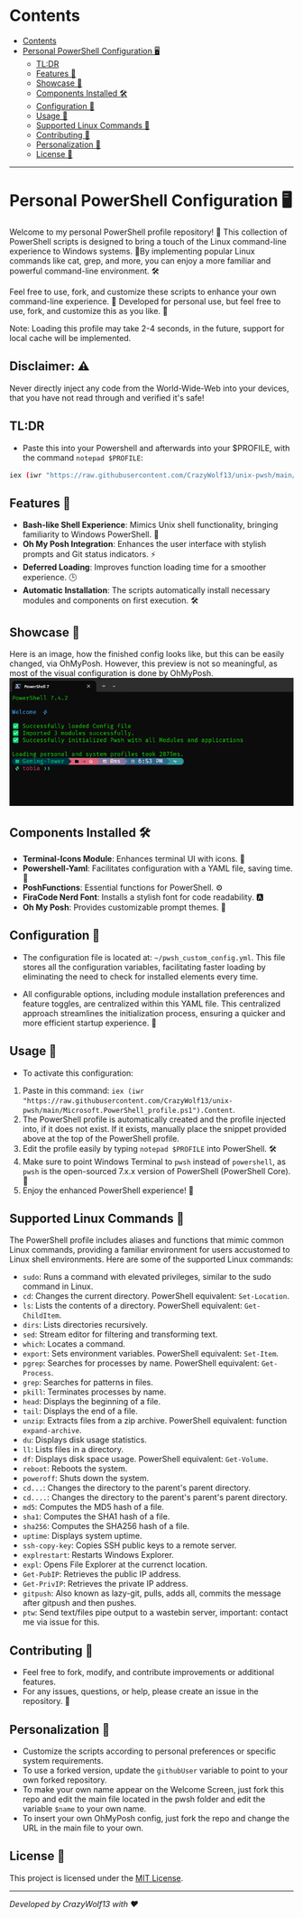 # Contents
- [Contents](#contents)
- [Personal PowerShell Configuration 🖥️](#personal-powershell-configuration-️)
  - [TL:DR](#tldr)
  - [Features 🌟](#features-)
  - [Showcase 🌟](#showcase-)
  - [Components Installed 🛠️](#components-installed-️)
  - [Configuration 📁](#configuration-)
  - [Usage 🚀](#usage-)
  - [Supported Linux Commands 🐧](#supported-linux-commands-)
  - [Contributing 🤝](#contributing-)
  - [Personalization 🎨](#personalization-)
  - [License 📜](#license-)


----

# Personal PowerShell Configuration 🖥️

Welcome to my personal PowerShell profile repository! 🎉 This collection of PowerShell scripts is designed to bring a touch of the Linux command-line experience to Windows systems. 🐧By implementing popular Linux commands like cat, grep, and more, you can enjoy a more familiar and powerful command-line environment. 🛠️

Feel free to use, fork, and customize these scripts to enhance your own command-line experience. 🔧
Developed for personal use, but feel free to use, fork, and customize this as you like. 🚀

Note: Loading this profile may take 2-4 seconds, in the future, support for local cache will be implemented.

## Disclaimer: ⚠️
Never directly inject any code from the World-Wide-Web into your devices, that you have not read through and verified it's safe!

## TL:DR
- Paste this into your Powershell and afterwards into your $PROFILE, with the command `notepad $PROFILE`:
```bash
iex (iwr "https://raw.githubusercontent.com/CrazyWolf13/unix-pwsh/main/Microsoft.PowerShell_profile.ps1").Content
```

## Features 🌟
- **Bash-like Shell Experience**: Mimics Unix shell functionality, bringing familiarity to Windows PowerShell. 🐧
- **Oh My Posh Integration**: Enhances the user interface with stylish prompts and Git status indicators. ⚡
- **Deferred Loading**: Improves function loading time for a smoother experience. 🕒
- **Automatic Installation**: The scripts automatically install necessary modules and components on first execution. 🛠️

## Showcase 🌟
Here is an image, how the finished config looks like, but this can be easily changed, via OhMyPosh.
However, this preview is not so meaningful, as most of the visual configuration is done by OhMyPosh.
![Showcase](./assets/showcase_pwsh.png)


## Components Installed 🛠️
- **Terminal-Icons Module**: Enhances terminal UI with icons. 🎨
- **Powershell-Yaml**: Facilitates configuration with a YAML file, saving time. 📝
- **PoshFunctions**: Essential functions for PowerShell. ⚙️
- **FiraCode Nerd Font**: Installs a stylish font for code readability. 🅰️
- **Oh My Posh**: Provides customizable prompt themes. 🎨

## Configuration 📁
- The configuration file is located at: `~/pwsh_custom_config.yml`. This file stores all the configuration variables, facilitating faster loading by eliminating the need to check for installed elements every time.

- All configurable options, including module installation preferences and feature toggles, are centralized within this YAML file. This centralized approach streamlines the initialization process, ensuring a quicker and more efficient startup experience. 🚀

## Usage 🚀
- To activate this configuration:
1. Paste in this command: `iex (iwr "https://raw.githubusercontent.com/CrazyWolf13/unix-pwsh/main/Microsoft.PowerShell_profile.ps1").Content`.
2. The PowerShell profile is automatically created and the profile injected into, if it does not exist. If it exists, manually place the snippet provided above at the top of the PowerShell profile.
3. Edit the profile easily by typing `notepad $PROFILE` into PowerShell. 🛠️
4. Make sure to point Windows Terminal to `pwsh` instead of `powershell`, as `pwsh` is the open-sourced 7.x.x version of PowerShell (PowerShell Core). 🔄
5. Enjoy the enhanced PowerShell experience! 🎉

## Supported Linux Commands 🐧
The PowerShell profile includes aliases and functions that mimic common Linux commands, providing a familiar environment for users accustomed to Linux shell environments. Here are some of the supported Linux commands:

- `sudo`: Runs a command with elevated privileges, similar to the sudo command in Linux.
- `cd`: Changes the current directory. PowerShell equivalent: `Set-Location`.
- `ls`: Lists the contents of a directory. PowerShell equivalent: `Get-ChildItem`.
- `dirs`: Lists directories recursively.
- `sed`: Stream editor for filtering and transforming text.
- `which`: Locates a command.
- `export`: Sets environment variables. PowerShell equivalent: `Set-Item`.
- `pgrep`: Searches for processes by name. PowerShell equivalent: `Get-Process`.
- `grep`: Searches for patterns in files.
- `pkill`: Terminates processes by name.
- `head`: Displays the beginning of a file.
- `tail`: Displays the end of a file. 
- `unzip`: Extracts files from a zip archive. PowerShell equivalent: function `expand-archive`.
- `du`: Displays disk usage statistics.
- `ll`: Lists files in a directory.
- `df`: Displays disk space usage. PowerShell equivalent: `Get-Volume`.
- `reboot`: Reboots the system. 
- `poweroff`: Shuts down the system. 
- `cd...`: Changes the directory to the parent's parent directory.
- `cd....`: Changes the directory to the parent's parent's parent directory.
- `md5`: Computes the MD5 hash of a file.
- `sha1`: Computes the SHA1 hash of a file.
- `sha256`: Computes the SHA256 hash of a file.
- `uptime`: Displays system uptime.
- `ssh-copy-key`: Copies SSH public keys to a remote server.
- `explrestart`: Restarts Windows Explorer.
- `expl`: Opens File Explorer at the currenct location.
- `Get-PubIP`: Retrieves the public IP address.
- `Get-PrivIP`: Retrieves the private IP address.
- `gitpush`: Also known as lazy-git, pulls, adds all, commits the message after gitpush and then pushes.
- `ptw`: Send text/files pipe output to a wastebin server, important: contact me via issue for this.

## Contributing 🤝
- Feel free to fork, modify, and contribute improvements or additional features.
- For any issues, questions, or help, please create an issue in the repository. 💬

## Personalization 🎨
- Customize the scripts according to personal preferences or specific system requirements.
- To use a forked version, update the `githubUser` variable to point to your own forked repository.
- To make your own name appear on the Welcome Screen, just fork this repo and edit the main file located in the pwsh folder and edit the variable `$name` to your own name.
- To insert your own OhMyPosh config, just fork the repo and change the URL in the main file to your own.

## License 📜
This project is licensed under the [MIT License](LICENSE).


---

*Developed by CrazyWolf13 with ❤️*
